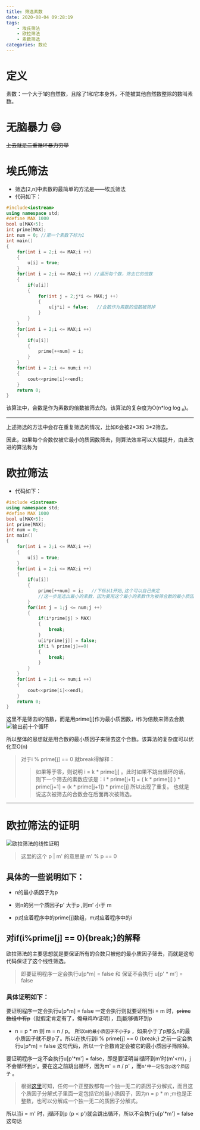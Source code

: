 ```yaml
---
title: 筛选素数
date: 2020-08-04 09:28:19
tags: 
	- 埃氏筛法
	- 欧拉筛法
	- 素数筛选
categories: 数论
---
```

# 定义
   素数：一个大于1的自然数，且除了1和它本身外，不能被其他自然数整除的数叫素数。

# 无脑暴力 :smile:
   ~~上去就是二重循环暴力穷举~~ 



# 埃氏筛法

* 筛选[2,n]中素数的最简单的方法是——埃氏筛法
* 代码如下：
	

``` cpp
#include<iostream>
using namespace std;
#define MAX 1000
bool u[MAX+5];
int prime[MAX];
int num = 0; //第一个素数下标为1
int main()
{
    for(int i = 2;i <= MAX;i ++)
	{
    	u[i] = true;
	}
	for(int i = 2;i <= MAX;i ++) //遍历每个数，筛去它的倍数
	{
    	if(u[i])
    	{
	    	for(int j = 2;j*i <= MAX;j ++)
			{
	    		u[j*i] = false;   //合数作为素数的倍数被筛掉
    		}
		}
	}
	for(int i = 2;i <= MAX;i ++)
	{
        if(u[i])
        {
            prime[++num] = i;
        }
	}
    for(int i = 2;i <= num;i ++)
    {
        cout<<prime[i]<<endl;
    }
    return 0;
}
```
该算法中，合数是作为素数的倍数被筛去的。该算法的复杂度为O(n*log log <sub>n</sub>)。

---
上述筛选的方法中会存在重复筛选的情况，比如6会被2\*3和 3\*2筛去。

因此，如果每个合数仅被它最小的质因数筛去，则算法效率可以大幅提升，由此改进的算法称为

# 欧拉筛法

* 代码如下：

```cpp
#include <iostream>
using namespace std;
#define MAX 1000
bool u[MAX+5];
int prime[MAX];
int num = 0;
int main()
{
    for(int i = 2;i <= MAX;i ++)
    {
		u[i] = true;
    }
    for(int i = 2;i <= MAX;i ++)
    {
        if(u[i])
        {	
            prime[++num] = i;   //下标从1开始,这个可以自己来定
            //这一步是选出最小的素数，因为要用这个最小的素数作为被筛合数的最小质因数去筛去合数，上面那个普通的算法中我们也可以这样写。
        }
        for(int j = 1;j <= num;j ++)
        {
            if(i*prime[j] > MAX)
            {
                break;
            }
            u[i*prime[j]] = false;
            if(i % prime[j]==0)
            {
                break;
            }
        }
    }
    for(int i = 2;i <= num;i ++)
    {
        cout<<prime[i]<<endl;
    }
    return 0;
}
```
这里不是筛去i的倍数，而是用prime[j]作为最小质因数，i作为倍数来筛去合数
![输出前十个循环](https://i.loli.net/2020/08/04/ThCr1Kq4SPZwFet.png)

所以整体的思想就是用合数的最小质因子来筛去这个合数。该算法的复杂度可以优化至O(n)

> 对于i % prime[j] == 0 就break得解释：
>
> > 如果等于零，则说明 i = k * prime[j] 。此时如果不跳出循环的话，则下一个筛去的素数应该是：i \* prime[j+1] = ( k \* prime[j] ) \* prime[j+1] = (k \* prime[j+1]) * prime[j]  所以出现了重复。 也就是说这次被筛去的合数会在后面再次被筛选。



---

# 欧拉筛法的证明
![欧拉筛法的线性证明](https://i.loli.net/2020/08/04/VdyxvwJTYnZ4ga2.png)

> 这里的这个 p | m' 的意思是 m' % p == 0

## 具体的一些说明如下：

* n的最小质因子为p

* 则n的另一个质因子p' 大于p ,则m’ 小于 m 

* p对应着程序中的prime[j]数组，m对应着程序中的i

## 对if(i%prime[j] == 0){break;}的解释

   欧拉筛法的主要思想就是要保证所有的合数只被他的最小质因子筛去，而就是这句代码保证了这个线性筛选。

>  即要证明程序一定会执行u[p\*m] = false 和 保证不会执行 u[p' \* m'] = false

### 具体证明如下：

要证明程序一定会执行u[p\*m] = false 一定会执行则就要证明当i = m 时，~~prime数组中有p~~（就假定肯定有了，俺母鸡咋证明），且j能够循环到p

* n = p \* m 则  m = n / p。 所以`m的最小质因子不小于p` ，如果小于了p那么n的最小质因子就不是p了。所以在执行到i % prime[j] == 0 {break;} 之前一定会执行u[p\*m] = false 这句代码，所以一个合数肯定会被它的最小质因子筛除掉。

要证明程序一定不会执行u[p'\*m'] = false，即是要证明当i循环到m’时(m'<m)，j不会循环到p'。要在这之前跳出循环，因为m' = n / p' ，而`m'中一定包含p这个质因子` 。

> 根据[这里](https://baike.baidu.com/item/%E8%B4%A8%E5%9B%A0%E6%95%B0/6192269?fr=aladdin)可知，任何一个正整数都有一个独一无二的质因子分解式，而且这个质因子分解式子里面一定包括它的最小质因子，因为n = p \* m ;m也是正整数，也可以分解成一个独一无二的质因子分解式。

所以当i = m' 时，j循环到p (p < p')就会跳出循环，所以不会执行u[p'\*m'] = false 这句话